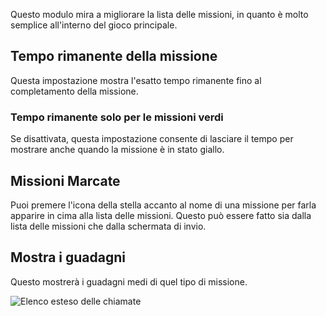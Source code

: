 Questo modulo mira a migliorare la lista delle missioni, in quanto è molto semplice all'interno del gioco principale.

## Tempo rimanente della missione
Questa impostazione mostra l'esatto tempo rimanente fino al completamento della missione.

### Tempo rimanente solo per le missioni verdi
Se disattivata, questa impostazione consente di lasciare il tempo per mostrare anche quando la missione è in stato giallo.

## Missioni Marcate
Puoi premere l'icona della stella accanto al nome di una missione per farla apparire in cima alla lista delle missioni. Questo può essere fatto sia dalla lista delle missioni che dalla schermata di invio.

## Mostra i guadagni
Questo mostrerà i guadagni medi di quel tipo di missione.

![Elenco esteso delle chiamate](./missionList.png)
